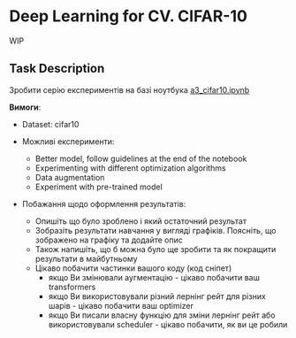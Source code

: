 # Deep Learning for CV. CIFAR-10
WIP

## Task Description

Зробити серiю експериментiв на базi ноутбука [a3_cifar10.ipynb](./materials-module5/assignments/a3_cifar10.ipynb)

**Вимоги**:

* Dataset: cifar10 
* Можливi експерименти:

    - Better model, follow guidelines at the end of the notebook
    - Experimenting with different optimization algorithms
    - Data augmentation
    - Experiment with pre-trained model

* Побажання щодо оформлення результатiв:
    - Опишiть що було зроблено i який остаточний результат
    - Зобразiть результати навчання у виглядi графiкiв. Пояснiть, що зображено на графiку та додайте опис
    - Також напишiть, що б можна було ще зробити та як покращити результати в майбутньому
    - Цiкаво побачити частинки вашого коду (код снiпет)
        * якщо Ви змiнювали аугментацiю - цiкаво побачити ваш transformers
        * якщо Ви використовували рiзний лернiнг рейт для рiзних шарiв - цiкаво побачити ваш optimizer
        * якщо Ви писали власну функцiю для змiни лернiнг рейт або використовували scheduler - цiкаво побачити, як ви це робили